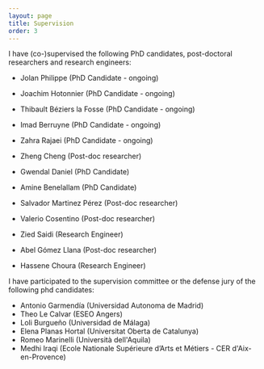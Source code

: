 ```yaml
---
layout: page
title: Supervision
order: 3
---
```


I have (co-)supervised the following PhD candidates, post-doctoral researchers and research engineers:
* Jolan Philippe (PhD Candidate - ongoing)
* Joachim Hotonnier (PhD Candidate - ongoing)
* Thibault Béziers la Fosse (PhD Candidate - ongoing)
* Imad Berruyne (PhD Candidate - ongoing)
* Zahra Rajaei (PhD Candidate - ongoing)

* Zheng Cheng (Post-doc researcher)
* Gwendal Daniel (PhD Candidate)
* Amine Benelallam (PhD Candidate)
* Salvador Martinez Pérez (Post-doc researcher)
* Valerio Cosentino (Post-doc researcher)
* Zied Saidi (Research Engineer)
* Abel Gómez Llana (Post-doc researcher)
* Hassene Choura (Research Engineer)

I have participated to the supervision committee or the defense jury of the following phd candidates:

* Antonio Garmendía (Universidad Autonoma de Madrid)
* Theo Le Calvar (ESEO Angers) 
* Loli Burgueño (Universidad de Málaga)
* Elena Planas Hortal (Universitat Oberta de Catalunya)
* Romeo Marinelli (Università dell'Aquila)
* Medhi Iraqi (Ecole Nationale Supérieure d’Arts et Métiers - CER d'Aix-en-Provence)